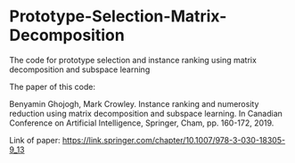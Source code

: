 # Prototype-Selection-Matrix-Decomposition
 The code for prototype selection and instance ranking using matrix decomposition and subspace learning

The paper of this code:

Benyamin Ghojogh, Mark Crowley. Instance ranking and numerosity reduction using matrix decomposition and subspace learning. In Canadian Conference on Artificial Intelligence, Springer, Cham, pp. 160-172, 2019.

Link of paper: https://link.springer.com/chapter/10.1007/978-3-030-18305-9_13
